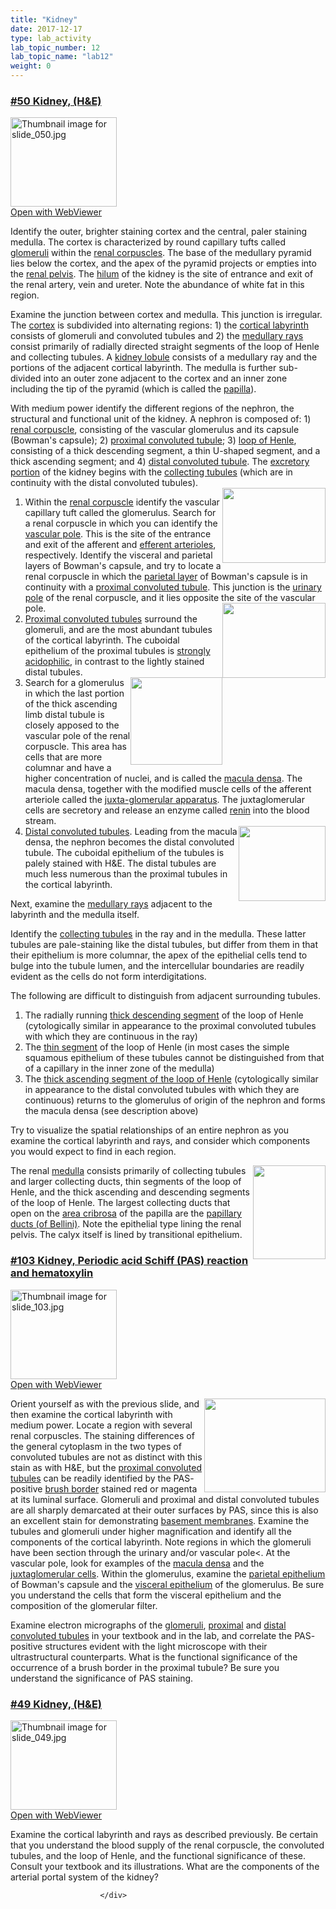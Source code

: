 ```yaml
---
title: "Kidney"
date: 2017-12-17
type: lab_activity
lab_topic_number: 12
lab_topic_name: "lab12"
weight: 0
---
```

<div class="entrybody">
						<h3><u><b>#50 Kidney, (H&amp;E)</b></u></h3>

<div class="thumbnail"> <a href="http://virtualslides.cumc.columbia.edu/50.svs/view.apml?%20target=" _blank><img alt="Thumbnail image for slide_050.jpg" src="/assets/images/slide_050-thumb-170x143-1503.jpg" width="170" height="143" class="mt-image-left"></a><br><a href="http://virtualslides.cumc.columbia.edu/50.svs/view.apml?%20target=" _blank>Open with WebViewer</a> </div>

<p>Identify the outer, brighter staining cortex and the central, paler staining medulla. The cortex is characterized by round capillary tufts called <u>glomeruli</u> within the <u>renal corpuscles</u>. The base of the medullary pyramid lies below the cortex, and the apex of the pyramid projects or empties into the <u>renal pelvis</u>. The <u>hilum</u> of the kidney is the site of entrance and exit of the renal artery, vein and ureter. Note the abundance of white fat in this region.</p>

<p>Examine the junction between cortex and medulla.  This junction is irregular.  The <u>cortex</u> is subdivided into alternating regions: 1) the <u>cortical labyrinth</u> consists of glomeruli and convoluted tubules and 2) the <u>medullary rays</u> consist primarily of radially directed straight segments of the loop of Henle and collecting tubules. A <u>kidney lobule</u> consists of a medullary ray and the portions of the adjacent cortical labyrinth.  The medulla is further sub-divided into an outer zone adjacent to the cortex and an inner zone including the tip of the pyramid (which is called the <u>papilla</u>).</p>

<p>With medium power identify the different regions of the nephron, the structural and functional unit of the kidney. A nephron is composed of: 1) <u>renal corpuscle</u>, consisting of the vascular glomerulus and its capsule (Bowman's capsule); 2) <u>proximal convoluted tubule</u>; 3) <u>loop of Henle</u>, consisting of a thick descending segment, a thin U-shaped segment, and a thick ascending segment; and 4) <u>distal convoluted tubule</u>.  The <u>excretory portion</u> of the kidney begins with the <u>collecting tubules</u> (which are in continuity with the distal convoluted tubules).<br>
<img src="/assets/images/50%20kidney%20-%20renal%20corpuscle.jpg" style="width:165px; height:120px; float:right;"></p>


<ol>
<li>Within the <u>renal corpuscle</u> identify the vascular capillary tuft called the glomerulus.  Search for a renal corpuscle in which you can identify the <u>vascular pole</u>. This is the site of the entrance and exit of the afferent and <u>efferent arterioles</u>, respectively.  Identify the visceral and parietal layers of Bowman's capsule, and try to locate a renal corpuscle in which the <u>parietal layer</u> of Bowman's capsule is in continuity with a <u>proximal convoluted tubule</u>.  This junction is the <u>urinary pole</u> of the renal corpuscle, and it lies opposite the site of the vascular pole. <img src="/assets/images/50%20kidney%20-%20proximal%20convoluted%20tubules.jpg" style="width:165px; height:120px; float:right;"></li>
<li><u>Proximal convoluted tubules</u> surround the glomeruli, and are the most abundant tubules of the cortical labyrinth.  The cuboidal epithelium of the proximal tubules is <u>strongly acidophilic</u>, in contrast to the lightly stained distal tubules. </li>
<li><img src="/assets/images/50%20kidney%20-%20macula%20densa.jpg" style="width:147px; height:140px; float:right;">Search for a glomerulus in which the last portion of the thick ascending limb distal tubule is closely apposed to the vascular pole of the renal corpuscle.  This area has cells that are more columnar and have a higher concentration of nuclei, and is called the <u>macula densa</u>. The macula densa, together with the modified muscle cells of the afferent arteriole called the j<u>uxta-glomerular apparatus</u>.  The juxtaglomerular cells are secretory and release an enzyme called <u>renin</u> into the blood stream.</li>
<li><img src="/assets/images/50%20kidney%20-%20distal%20convoluted%20tubule.jpg" style="width:139px; height:120px; float:right;"><u>Distal convoluted tubules</u>. Leading from the macula densa, the nephron becomes the distal convoluted tubule. The cuboidal epithelium of the tubules is palely stained with <span class="caps">H&amp;E.</span> The distal tubules are much less numerous than the proximal tubules in the cortical labyrinth.</li>
</ol>



<p>Next, examine the <u>medullary rays</u> adjacent to the labyrinth and the medulla itself.</p>

<p>Identify the <u>collecting tubules</u> in the ray and in the medulla.  These latter tubules are pale-staining like the distal tubules, but differ from them in that their epithelium is more columnar, the apex of the epithelial cells tend to bulge into the tubule lumen, and the intercellular boundaries are readily evident as the cells do not form interdigitations.</p>

<p>The following are difficult to distinguish from adjacent surrounding tubules.</p>



<ol>
<li>The radially running <u>thick descending segment</u> of the loop of Henle (cytologically similar in appearance to the proximal convoluted tubules with which they are continuous in the ray)</li>
<li>The <u>thin segment</u> of the loop of Henle (in most cases the simple squamous epithelium of these tubules cannot be distinguished from that of a capillary in the inner zone of the medulla)</li>
<li>The <u>thick ascending segment of the loop of Henle</u> (cytologically similar in appearance to the distal convoluted tubules with which they are continuous) returns to the glomerulus of origin of the nephron and forms the macula densa (see description above) </li>
</ol>



<p>Try to visualize the spatial relationships of an entire nephron as you examine the cortical labyrinth and rays, and consider which components you would expect to find in each region.</p>

<p><img src="/assets/images/50%20kidney%20-%20renal%20medulla%20collecting%20tubule.jpg" style="width:116px; height:150px; float:right;">The renal <u>medulla</u> consists primarily of collecting tubules and larger collecting ducts, thin segments of the loop of Henle, and the thick ascending and descending segments of the loop of Henle.  The largest collecting ducts that open on the <u>area cribrosa</u> of the papilla are the <u>papillary ducts (of Bellini)</u>. Note the epithelial type lining the renal pelvis.  The calyx itself is lined by transitional epithelium.</p>

<h3><u><b>#103 Kidney, Periodic acid Schiff (PAS) reaction and hematoxylin</b></u></h3>

<div class="thumbnail"> <a href="http://virtualslides.cumc.columbia.edu/103.svs/view.apml?%20target=" _blank><img alt="Thumbnail image for slide_103.jpg" src="/assets/images/slide_103-thumb-170x143-1635.jpg" width="170" height="143" class="mt-image-left"></a><br><a href="http://virtualslides.cumc.columbia.edu/103.svs/view.apml?%20target=" _blank>Open with WebViewer</a> </div>

<p><img src="/assets/images/103%20Kidney%20-%20PAS%20stain.jpg" style="width:194px; height:150px; float:right;">Orient yourself as with the previous slide, and then examine the cortical labyrinth with medium power. Locate a region with several renal corpuscles.  The staining differences of the general cytoplasm in the two types of convoluted tubules are not as distinct with this stain as with <span class="caps">H&amp;E, </span>but the <u>proximal convoluted tubules</u> can be readily identified by the <span class="caps">PAS</span>-positive <u>brush border</u> stained red or magenta at its luminal surface.  Glomeruli and proximal and distal convoluted tubules are all sharply demarcated at their outer surfaces by <span class="caps">PAS, </span>since this is also an excellent stain for demonstrating <u>basement membranes</u>.  Examine the tubules and glomeruli under higher magnification and identify all the components of the cortical labyrinth.  Note regions in which the glomeruli have been section through the urinary and/or vascular pole&lt;.  At the vascular pole, look for examples of the <u>macula densa</u> and the <u>juxtaglomerular cells</u>.  Within the glomerulus, examine the <u>parietal epithelium</u> of Bowman's capsule and the <u>visceral epithelium</u> of the glomerulus.  Be sure you understand the cells that form the visceral epithelium and the composition of the glomerular filter.</p>

<p>Examine electron micrographs of the <u>glomeruli</u>, <u>proximal</u> and <u>distal convoluted tubules</u> in your textbook and in the lab, and correlate the <span class="caps">PAS</span>-positive structures evident with the light microscope with their ultrastructural counterparts.  What is the functional significance of the occurrence of a brush border in the proximal tubule?  Be sure you understand the significance of <span class="caps">PAS </span>staining.</p>

<h3><u><b>#49 Kidney, (H&amp;E)</b></u></h3>

<div class="thumbnail"> <a href="http://virtualslides.cumc.columbia.edu/49.svs/view.apml?%20target=" _blank><img alt="Thumbnail image for slide_049.jpg" src="/assets/images/slide_049-thumb-170x143-1500.jpg" width="170" height="143" class="mt-image-left"></a><br><a href="http://virtualslides.cumc.columbia.edu/49.svs/view.apml?%20target=" _blank>Open with WebViewer</a> </div>

<p>Examine the cortical labyrinth and rays as described previously. Be certain that you understand the blood supply of the renal corpuscle, the convoluted tubules, and the loop of Henle, and the functional significance of these.  Consult your textbook and its illustrations.  What are the components of the arterial portal system of the kidney?</p>
						
						
						</div>

